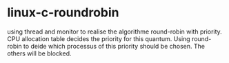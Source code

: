 # linux-c-roundrobin
using thread and monitor to realise the algorithme round-robin with priority.
CPU allocation table decides the priority for this quantum.
Using round-robin to deide which processus of this priority should be chosen.
The others will be blocked. 